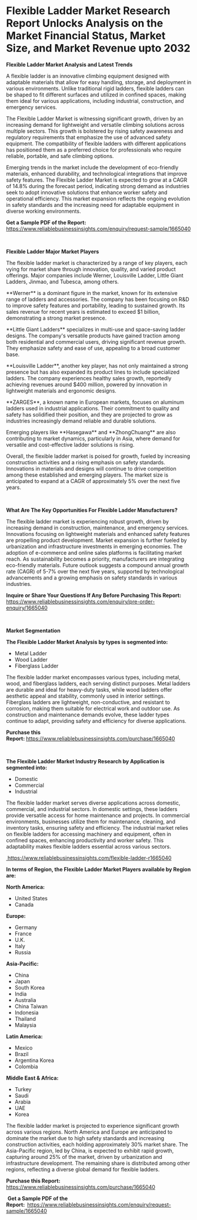 <p><h1>Flexible Ladder Market Research Report Unlocks Analysis on the Market Financial Status, Market Size, and Market Revenue upto 2032</h1></p><p><strong>Flexible Ladder Market Analysis and Latest Trends</strong></p>
<p><p>A flexible ladder is an innovative climbing equipment designed with adaptable materials that allow for easy handling, storage, and deployment in various environments. Unlike traditional rigid ladders, flexible ladders can be shaped to fit different surfaces and utilized in confined spaces, making them ideal for various applications, including industrial, construction, and emergency services.</p><p>The Flexible Ladder Market is witnessing significant growth, driven by an increasing demand for lightweight and versatile climbing solutions across multiple sectors. This growth is bolstered by rising safety awareness and regulatory requirements that emphasize the use of advanced safety equipment. The compatibility of flexible ladders with different applications has positioned them as a preferred choice for professionals who require reliable, portable, and safe climbing options.</p><p>Emerging trends in the market include the development of eco-friendly materials, enhanced durability, and technological integrations that improve safety features. The Flexible Ladder Market is expected to grow at a CAGR of 14.8% during the forecast period, indicating strong demand as industries seek to adopt innovative solutions that enhance worker safety and operational efficiency. This market expansion reflects the ongoing evolution in safety standards and the increasing need for adaptable equipment in diverse working environments.</p></p>
<p><strong>Get a Sample PDF of the Report:&nbsp;</strong> <a href="https://www.reliablebusinessinsights.com/enquiry/request-sample/1665040?utm_campaign=3733&utm_medium=2&utm_source=Github&utm_content=ia&utm_term=17042025&utm_id=flexible-ladder">https://www.reliablebusinessinsights.com/enquiry/request-sample/1665040</a></p>
<p>&nbsp;</p>
<p><strong>Flexible Ladder Major Market Players</strong></p>
<p><p>The flexible ladder market is characterized by a range of key players, each vying for market share through innovation, quality, and varied product offerings. Major companies include Werner, Louisville Ladder, Little Giant Ladders, Jinmao, and Tubesca, among others. </p><p>**Werner** is a dominant figure in the market, known for its extensive range of ladders and accessories. The company has been focusing on R&D to improve safety features and portability, leading to sustained growth. Its sales revenue for recent years is estimated to exceed $1 billion, demonstrating a strong market presence.</p><p>**Little Giant Ladders** specializes in multi-use and space-saving ladder designs. The company's versatile products have gained traction among both residential and commercial users, driving significant revenue growth. They emphasize safety and ease of use, appealing to a broad customer base.</p><p>**Louisville Ladder**, another key player, has not only maintained a strong presence but has also expanded its product lines to include specialized ladders. The company experiences healthy sales growth, reportedly achieving revenues around $400 million, powered by innovation in lightweight materials and ergonomic designs.</p><p>**ZARGES**, a known name in European markets, focuses on aluminum ladders used in industrial applications. Their commitment to quality and safety has solidified their position, and they are projected to grow as industries increasingly demand reliable and durable solutions.</p><p>Emerging players like **Hasegawa** and **ZhongChuang** are also contributing to market dynamics, particularly in Asia, where demand for versatile and cost-effective ladder solutions is rising.</p><p>Overall, the flexible ladder market is poised for growth, fueled by increasing construction activities and a rising emphasis on safety standards. Innovations in materials and designs will continue to drive competition among these established and emerging players. The market size is anticipated to expand at a CAGR of approximately 5% over the next five years.</p></p>
<p>&nbsp;</p>
<p><strong>What Are The Key Opportunities For Flexible Ladder Manufacturers?</strong></p>
<p><p>The flexible ladder market is experiencing robust growth, driven by increasing demand in construction, maintenance, and emergency services. Innovations focusing on lightweight materials and enhanced safety features are propelling product development. Market expansion is further fueled by urbanization and infrastructure investments in emerging economies. The adoption of e-commerce and online sales platforms is facilitating market reach. As sustainability becomes a priority, manufacturers are integrating eco-friendly materials. Future outlook suggests a compound annual growth rate (CAGR) of 5-7% over the next five years, supported by technological advancements and a growing emphasis on safety standards in various industries.</p></p>
<p><strong>Inquire or Share Your Questions If Any Before Purchasing This Report:</strong> <a href="https://www.reliablebusinessinsights.com/enquiry/pre-order-enquiry/1665040?utm_campaign=3733&utm_medium=2&utm_source=Github&utm_content=ia&utm_term=17042025&utm_id=flexible-ladder">https://www.reliablebusinessinsights.com/enquiry/pre-order-enquiry/1665040</a></p>
<p>&nbsp;</p>
<p><strong>Market Segmentation</strong></p>
<p><strong>The Flexible Ladder Market Analysis by types is segmented into:</strong></p>
<p><ul><li>Metal Ladder</li><li>Wood Ladder</li><li>Fiberglass Ladder</li></ul></p>
<p><p>The flexible ladder market encompasses various types, including metal, wood, and fiberglass ladders, each serving distinct purposes. Metal ladders are durable and ideal for heavy-duty tasks, while wood ladders offer aesthetic appeal and stability, commonly used in interior settings. Fiberglass ladders are lightweight, non-conductive, and resistant to corrosion, making them suitable for electrical work and outdoor use. As construction and maintenance demands evolve, these ladder types continue to adapt, providing safety and efficiency for diverse applications.</p></p>
<p><strong>Purchase this Report:&nbsp;</strong><a href="https://www.reliablebusinessinsights.com/purchase/1665040?utm_campaign=3733&utm_medium=2&utm_source=Github&utm_content=ia&utm_term=17042025&utm_id=flexible-ladder">https://www.reliablebusinessinsights.com/purchase/1665040</a></p>
<p>&nbsp;</p>
<p><strong>The Flexible Ladder Market Industry Research by Application is segmented into:</strong></p>
<p><ul><li>Domestic</li><li>Commercial</li><li>Industrial</li></ul></p>
<p><p>The flexible ladder market serves diverse applications across domestic, commercial, and industrial sectors. In domestic settings, these ladders provide versatile access for home maintenance and projects. In commercial environments, businesses utilize them for maintenance, cleaning, and inventory tasks, ensuring safety and efficiency. The industrial market relies on flexible ladders for accessing machinery and equipment, often in confined spaces, enhancing productivity and worker safety. This adaptability makes flexible ladders essential across various sectors.</p></p>
<p><a href="https://www.reliablebusinessinsights.com/flexible-ladder-r1665040?utm_campaign=3733&utm_medium=2&utm_source=Github&utm_content=ia&utm_term=17042025&utm_id=flexible-ladder">&nbsp;https://www.reliablebusinessinsights.com/flexible-ladder-r1665040</a></p>
<p><strong>In terms of Region, the Flexible Ladder Market Players available by Region are:</strong></p>
<p>
    <p> <strong> North America: </strong>
        <ul>
            <li>United States</li>
            <li>Canada</li>
        </ul>
        </p> 
    <p> <strong> Europe: </strong>
        <ul>
            <li>Germany</li>
            <li>France</li>
            <li>U.K.</li>
            <li>Italy</li>
            <li>Russia</li>
        </ul>
        </p> 
    <p> <strong> Asia-Pacific: </strong>
        <ul>
            <li>China</li>
            <li>Japan</li>
            <li>South Korea</li>
            <li>India</li>
            <li>Australia</li>
            <li>China Taiwan</li>
            <li>Indonesia</li>
            <li>Thailand</li>
            <li>Malaysia</li>
        </ul>
        </p> 
    <p> <strong> Latin America: </strong>
        <ul>
            <li>Mexico</li>
            <li>Brazil</li>
            <li>Argentina Korea</li>
            <li>Colombia</li>
        </ul>
        </p> 
    <p> <strong> Middle East & Africa: </strong>
        <ul>
            <li>Turkey</li>
            <li>Saudi</li>
            <li>Arabia</li>
            <li>UAE</li>
            <li>Korea</li>
        </ul>
    </p>
    </p>
<p><p>The flexible ladder market is projected to experience significant growth across various regions. North America and Europe are anticipated to dominate the market due to high safety standards and increasing construction activities, each holding approximately 30% market share. The Asia-Pacific region, led by China, is expected to exhibit rapid growth, capturing around 25% of the market, driven by urbanization and infrastructure development. The remaining share is distributed among other regions, reflecting a diverse global demand for flexible ladders.</p></p>
<p><strong>Purchase this Report: </strong><a href="https://www.reliablebusinessinsights.com/purchase/1665040?utm_campaign=3733&utm_medium=2&utm_source=Github&utm_content=ia&utm_term=17042025&utm_id=flexible-ladder">https://www.reliablebusinessinsights.com/purchase/1665040</a></p>
<p>&nbsp;<strong>Get a Sample PDF of the Report:&nbsp;&nbsp;</strong><a href="https://www.reliablebusinessinsights.com/enquiry/request-sample/1665040?utm_campaign=3733&utm_medium=2&utm_source=Github&utm_content=ia&utm_term=17042025&utm_id=flexible-ladder">https://www.reliablebusinessinsights.com/enquiry/request-sample/1665040</a></p>
<p><strong></strong></p>
<p><p></p><p></p><p></p></p>